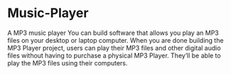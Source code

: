 # Music-Player
A MP3 music player You can build software that allows you play an MP3 files on your desktop or laptop computer. When you are done building the MP3 Player project, users can play their MP3 files and other digital audio files without having to purchase a physical MP3 Player. They’ll be able to play the MP3 files using their computers.
